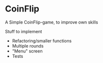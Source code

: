 # CoinFlip
A Simple CoinFlip-game, to improve own skills

Stuff to implement
* Refactoring/smaller functions
* Multiple rounds
* "Menu" screen
* Tests
